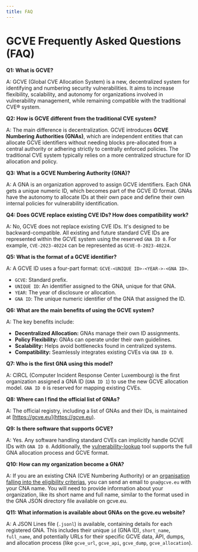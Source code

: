 ```yaml
---
title: FAQ 
---
```


# GCVE Frequently Asked Questions (FAQ)

**Q1: What is GCVE?**

A: GCVE (Global CVE Allocation System) is a new, decentralized system for identifying and numbering security vulnerabilities. It aims to increase flexibility, scalability, and autonomy for organizations involved in vulnerability management, while remaining compatible with the traditional CVE® system.

**Q2: How is GCVE different from the traditional CVE system?**

A: The main difference is decentralization. GCVE introduces **GCVE Numbering Authorities (GNAs)**, which are independent entities that can allocate GCVE identifiers without needing blocks pre-allocated from a central authority or adhering strictly to centrally enforced policies. The traditional CVE system typically relies on a more centralized structure for ID allocation and policy.

**Q3: What is a GCVE Numbering Authority (GNA)?**

A: A GNA is an organization approved to assign GCVE identifiers. Each GNA gets a unique numeric ID, which becomes part of the GCVE ID format. GNAs have the autonomy to allocate IDs at their own pace and define their own internal policies for vulnerability identification.

**Q4: Does GCVE replace existing CVE IDs? How does compatibility work?**

A: No, GCVE does not replace existing CVE IDs. It's designed to be backward-compatible. All existing and future standard CVE IDs are represented within the GCVE system using the reserved `GNA ID 0`. For example, `CVE-2023-40224` can be represented as `GCVE-0-2023-40224`.

**Q5: What is the format of a GCVE identifier?**

A: A GCVE ID uses a four-part format: `GCVE-<UNIQUE ID>-<YEAR->-<GNA ID>`.
*   `GCVE`: Standard prefix.
*   `UNIQUE ID`: An identifier assigned to the GNA, unique for that GNA.
*   `YEAR`: The year of disclosure or allocation.
*   `GNA ID`: The unique numeric identifier of the GNA that assigned the ID.

**Q6: What are the main benefits of using the GCVE system?**

A: The key benefits include:
*   **Decentralized Allocation:** GNAs manage their own ID assignments.
*   **Policy Flexibility:** GNAs can operate under their own guidelines.
*   **Scalability:** Helps avoid bottlenecks found in centralized systems.
*   **Compatibility:** Seamlessly integrates existing CVEs via `GNA ID 0`.

**Q7: Who is the first GNA using this model?**

A: CIRCL (Computer Incident Response Center Luxembourg) is the first organization assigned a GNA ID (`GNA ID 1`) to use the new GCVE allocation model. `GNA ID 0` is reserved for mapping existing CVEs.

**Q8: Where can I find the official list of GNAs?**

A: The official registry, including a list of GNAs and their IDs, is maintained at [https://gcve.eu](https://gcve.eu).

**Q9: Is there software that supports GCVE?**

A: Yes. Any software handling standard CVEs can implicitly handle GCVE IDs with `GNA ID 0`. Additionally, the [vulnerability-lookup](https://www.vulnerability-lookup.org) tool supports the full GNA allocation process and GCVE format.

**Q10: How can my organization become a GNA?**

A: If you are an existing CNA (CVE Numbering Authority) or an [organisation falling into the eligibility criterias](https://gcve.eu/about/#eligibility-and-process-to-obtain-a-gna-id), you can send an email to `gna@gcve.eu` with your CNA name. You will need to provide information about your organization, like its short name and full name, similar to the format used in the GNA JSON directory file available on gcve.eu.

**Q11: What information is available about GNAs on the gcve.eu website?**

A: A JSON Lines file (`.jsonl`) is available, containing details for each registered GNA. This includes their unique `id` (GNA ID), `short_name`, `full_name`, and potentially URLs for their specific GCVE data, API, dumps, and allocation process (like `gcve_url`, `gcve_api`, `gcve_dump`, `gcve_allocation`).

